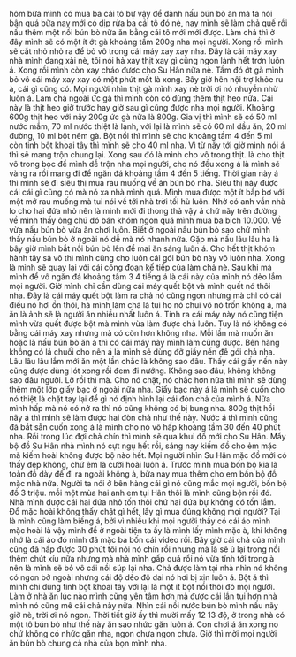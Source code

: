 hôm bữa mình có mua ba cái tô bự vậy để dành nấu bún bò ăn mà ta nói bận quá bữa nay mới có dịp rửa ba cái tô đó nè, nay mình sẽ làm chả quế rồi nấu thêm một nồi bún bò nữa ăn bằng cái tô mới mới được. Làm chả thì ở đây mình sẽ có một ít ớt gà khoảng tầm 200g nha mọi người. Xong rồi mình sẽ cắt nhỏ nhỏ ra để bỏ vô trong cái máy xay xay nha. Đây là cái máy xay nhà mình đang xài nè, tôi nói hả xay thịt xay gì cũng ngon lành hết trơn luôn á. Xong rồi mình còn xay cháo được cho Su Hân nữa nè. Tầm đó ớt gà mình bỏ vô cái máy xay xay có một phút mốt là xong. Bây giờ hên nội trợ khỏe ru à, cái gì cũng có. Mọi người nhìn thịt gà mình xay nè trời ơi nó nhuyễn nhừ luôn á. Làm chả ngoài ức gà thì mình còn có dùng thêm thịt heo nữa. Cái này là thịt heo giờ trước hay giờ sau gì cũng được nha mọi người. Khoảng 600g thịt heo với nãy 200g ức gà nữa là 800g. Gia vị thì mình sẽ có 50 ml nước mắm, 70 ml nước thiệt là lạnh, với lại là mình sẽ có 60 ml dầu ăn, 20 ml đường, 10 ml bột nêm gà. Bột nổi thì mình sẽ cho khoảng tầm 4 đến 5 ml còn tinh bột khoai tây thì mình sẽ cho 40 ml nha. Vì từ nãy tới giờ mình nói á thì sẽ mang trộn chung lại. Xong sau đó là mình cho vô trong thịt. là cho thịt vô trong bọc để mình dễ trộn nha mọi người, cho nó đều xong á là mình sẽ vàng ra rồi mang đi để ngăn đá khoảng tầm 4 đến 5 tiếng. Thời gian này á thì mình sẽ đi siêu thị mua rau muống về ăn bún bò nha. Siêu thị này được cái cái gì cũng có mà nó xa nhà mình quá. Mình mua được một ít bắp bơ với một mớ rau muống mà tui nói về tới nhà trời tối hù luôn. Nhờ có anh vẫn nhà lo cho hai đứa nhỏ nên là mình mới đi thong thả vậy á chứ nãy trên đường về mình thấy ông chú đó bán khóm ngon quá mình mua ba bịch 10.000. Về vừa nấu bún bò vừa ăn chơi luôn. Biết ở ngoài nấu bún bò sao chứ mình thấy nấu bún bò ở ngoài nó dễ mà nó nhanh nữa. Gặp mà nấu lâu lâu ha là bây giờ mình bắt nồi bún bò lên để mai ăn sáng luôn á. Cho hết thịt khóm hành tây sả vô thì mình cũng cho luôn cái gói bún bò này vô luôn nha. Xong là mình sẽ quay lại với cái công đoạn kế tiếp của làm chả nè. Sau khi mà mình để vô ngăn đá khoảng tầm 3 4 tiếng á là cái này của mình nó dẻo lắm mọi người. Giờ mình chỉ cần dùng cái máy quết bột và mình quết nó thôi nha. Đây là cái máy quết bột làm ra chả nó cũng ngon nhưng mà chỉ có cái điều nó hơi ồn thôi, hả mình làm chả là tụi ho nó chui vô nó trốn không á, mà ăn là ảnh sẽ là người ăn nhiều nhất luôn á. Tính ra cái máy này nó cũng tiện mình vừa quết được bột mà mình vừa làm được chả luôn. Tuy là nó không có bằng cái máy xay nhưng mà có còn hơn không nha. Mỗi lần mà muốn ăn hoặc là nấu bún bò ăn á thì có cái máy này mình làm cũng được. Bên hàng không có lá chuối cho nên á là mình sẽ dùng đỡ giấy nến để gói chả nha. Lâu lâu lâu lắm mới ăn một lần chắc là không sao đâu. Thấy cái giấy nến này cũng được dùng lót xong rồi đem đi nướng. Không sao đâu, không không sao đâu người. Lỡ rồi thì mà. Cho nó chặt, nó chắc hơn nữa thì mình sẽ dùng thêm một lớp giấy bạc ở ngoài nữa nha. Giấy bạc này á là mình sẽ cuốn cho nó thiệt là chặt tay lại để gì nó định hình lại cái đòn chả của mình á. Nữa mình hấp mà nó có nở ra thì nó cũng không có bị bung nha. 800g thịt hồi nãy á thì mình sẽ làm được hai đòn chả như thế này. Nước á thì mình cũng đã bắt sẵn cuốn xong á là mình cho nó vô hấp khoảng tầm 30 đến 40 phút nha. Rồi trong lúc đợi chả chín thì mình sẽ qua khui đồ mới cho Su Hân. Mấy bộ đồ Su Hân nhà mình nó cựt ngụ hết rồi, sáng nay kiếm đồ cho ẻm mặc mà kiếm hoài không được bộ nào hết. Mọi người nhìn Su Hân mặc đồ mới có thấy đẹp không, chứ ẻm là cười hoài luôn á. Trước mình mua bốn bộ kia là toàn đồ dày để đi ra ngoài không à, bữa nay mua thêm cho em bốn bộ đồ mặc nhà nữa. Người ta nói ở bên hàng cái gì nó cũng mắc mọi người, bốn bộ đồ 3 triệu. mỗi một mùa hai anh em tụi Hân thôi là mình cũng bộn rồi đó. Nhà mình được cái hai đứa nhỏ tốn thôi chứ hai đứa bự không có tốn lắm. Đồ mặc hoài không thấy chật gì hết, lấy gì mua đúng không mọi người? Tại là mình cũng làm biếng á, bởi vì nhiều khi mọi người thấy có cái áo mình mặc hoài là vậy mình để ở ngoài tiện ta ấy là mình lấy mình mặc à, khi không nhớ là cái áo đó mình đã mặc ba bốn cái video rồi. Bây giờ cái chả của mình cũng đã hấp được 30 phút tôi nói nó chín rồi nhưng mà là sẽ ủ lại trong nồi thêm chút xíu nữa nhưng mà nhà mình gấp quá rồi nó vừa tính tới trong à nên là mình sẽ bỏ vô cái nồi súp lại nha. Chả được làm tại nhà nhìn nó không có ngon bở ngoài nhưng cái độ dẻo độ dai nó hơi bị xịn luôn á. Bột á thì mình chỉ dùng tinh bột khoai tây với lại là một ít bột nổi thôi đó mọi người. Làm ở nhà ăn lúc nào mình cũng yên tâm hơn mà được cái lần tụi hơn nhà mình nó cũng mê cái chả này nữa. Nhìn cái nồi nước bún bò mình nấu nãy giờ nè, trời ơi nó ngon. Thời tiết giờ ấy thì mười mấy 12 13 độ, ở trong nhà có một tô bún bò như thế này ăn sao nhức găn luôn á. Con chơi á ăn xong no chứ không có nhức găn nha, ngon chưa ngon chưa. Giờ thì mời mọi người ăn bún bò chung cả nhà của bọn mình nha.